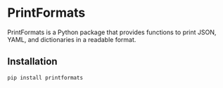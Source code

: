# PrintFormats

PrintFormats is a Python package that provides functions to print JSON, YAML, and dictionaries in a readable format.

## Installation

```bash
pip install printformats
